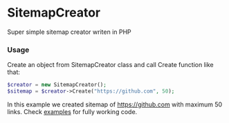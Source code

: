 # SitemapCreator
Super simple sitemap creator writen in PHP

### Usage
Create an object from SitemapCreator class and call Create function like that:

```php
$creator = new SitemapCreator();
$sitemap = $creator->Create("https://github.com", 50);
```
In this example we created sitemap of https://github.com with maximum 50 links. Check [examples](/example) for fully working code.
